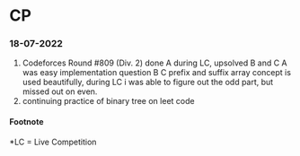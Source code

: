# CP
### 18-07-2022
1. Codeforces Round #809 (Div. 2)
done A during LC, upsolved B and C
A was easy implementation question
B 
C prefix and suffix array concept is used beautifully, during LC i was able to figure out the odd part, but missed out on even.
2. continuing practice of binary tree on leet code



#### Footnote
*LC = Live Competition
